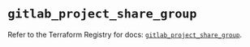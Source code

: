 # `gitlab_project_share_group`

Refer to the Terraform Registry for docs: [`gitlab_project_share_group`](https://registry.terraform.io/providers/gitlabhq/gitlab/16.8.1/docs/resources/project_share_group).
